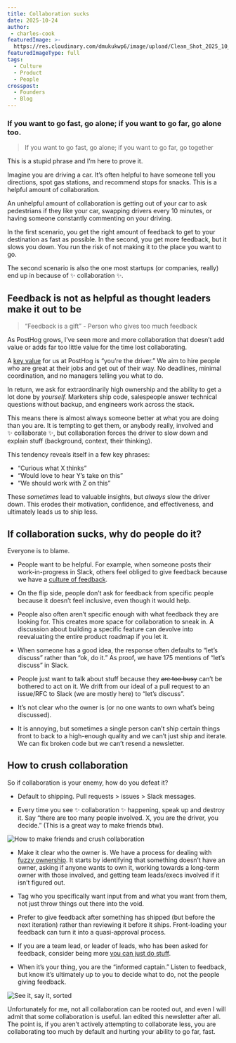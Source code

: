 ```yaml
---
title: Collaboration sucks
date: 2025-10-24
author:
 - charles-cook
featuredImage: >-
  https://res.cloudinary.com/dmukukwp6/image/upload/Clean_Shot_2025_10_24_at_11_16_27_2x_57ccde04a6.png
featuredImageType: full
tags:
  - Culture
  - Product
  - People
crosspost:
  - Founders
  - Blog
---
```


### If you want to go fast, go alone; if you want to go far, go alone too.

> If you want to go fast, go alone; if you want to go far, go together

This is a stupid phrase and I’m here to prove it. 

Imagine you are driving a car. It’s often helpful to have someone tell you directions, spot gas stations, and recommend stops for snacks. This is a helpful amount of collaboration.

An unhelpful amount of collaboration is getting out of your car to ask pedestrians if they like your car, swapping drivers every 10 minutes, or having someone constantly commenting on your driving.

In the first scenario, you get the right amount of feedback to get to your destination as fast as possible. In the second, you get more feedback, but it slows you down. You run the risk of not making it to the place you want to go.

The second scenario is also the one most startups (or companies, really) end up in because of ✨ collaboration ✨. 

## Feedback is not as helpful as thought leaders make it out to be

> “Feedback is a gift” - Person who gives too much feedback

As PostHog grows, I’ve seen more and more collaboration that doesn’t add value or adds far too little value for the time lost collaborating.

A [key value](/handbook/values) for us at PostHog is “you’re the driver.” We aim to hire people who are great at their jobs and get out of their way. No deadlines, minimal coordination, and no managers telling you what to do. 

In return, we ask for extraordinarily high ownership and the ability to get a lot done by *yourself.* Marketers ship code, salespeople answer technical questions without backup, and engineers work across the stack.

This means there is almost always someone better at what you are doing than you are. It is tempting to get them, or anybody really, involved and ✨ collaborate ✨, but collaboration forces the driver to slow down and explain stuff (background, context, their thinking). 

This tendency reveals itself in a few key phrases:

- “Curious what X thinks”
- “Would love to hear Y’s take on this”
- “We should work with Z on this”

These *sometimes* lead to valuable insights, but *always* slow the driver down. This erodes their motivation, confidence, and effectiveness, and ultimately leads us to ship less.

## If collaboration sucks, why do people do it?

Everyone is to blame.

- People want to be helpful. For example, when someone posts their work-in-progress in Slack, others feel obliged to give feedback because we have a [culture of feedback](/handbook/people/feedback).

- On the flip side, people don’t ask for feedback from specific people because it doesn’t feel inclusive, even though it would help.

- People also often aren’t specific enough with what feedback they are looking for. This creates more space for collaboration to sneak in. A discussion about building a specific feature can devolve into reevaluating the entire product roadmap if you let it.

- When someone has a good idea, the response often defaults to “let’s discuss” rather than “ok, do it.” As proof, we have 175 mentions of “let’s discuss” in Slack.

- People just want to talk about stuff because they ~~are too busy~~ can’t be bothered to act on it. We drift from our ideal of a pull request to an issue/RFC to Slack (we are mostly here) to “let’s discuss”.

- It’s not clear who the owner is (or no one wants to own what’s being discussed).

- It is annoying, but sometimes a single person can’t ship certain things front to back to a high-enough quality and we can’t just ship and iterate. We can fix broken code but we can’t resend a newsletter.

## How to crush collaboration

So if collaboration is your enemy, how do you defeat it?

- Default to shipping. Pull requests > issues > Slack messages.

- Every time you see ✨ collaboration ✨ happening, speak up and destroy it. Say “there are too many people involved. X, you are the driver, you decide.” (This is a great way to make friends btw).
    
![How to make friends and crush collaboration](https://res.cloudinary.com/dmukukwp6/image/upload/w_1600,c_limit,q_auto,f_auto/Clean_Shot_2025_10_24_at_11_16_27_2x_57ccde04a6.png)
    
- Make it clear who the owner is. We have a process for dealing with [fuzzy ownership](/handbook/company/fuzzy-ownership). It starts by identifying that something doesn’t have an owner, asking if anyone wants to own it, working towards a long-term owner with those involved, and getting team leads/execs involved if it isn’t figured out.

- Tag who you specifically want input from and what you want from them, not just throw things out there into the void.

- Prefer to give feedback after something has shipped (but before the next iteration) rather than reviewing it before it ships. Front-loading your feedback can turn it into a quasi-approval process.

- If you are a team lead, or leader of leads, who has been asked for feedback, consider being more [you can just do stuff](https://www.youtube.com/shorts/DjvVN4Vp_r0).

- When it’s your thing, you are the “informed captain.” Listen to feedback, but know it’s ultimately up to you to decide what to do, not the people giving feedback.

![See it, say it, sorted](https://res.cloudinary.com/dmukukwp6/image/upload/q_auto,f_auto/Clean_Shot_2025_10_24_at_11_22_00_2x_b1cd420758.png)

Unfortunately for me, not all collaboration can be rooted out, and even I will admit that some collaboration is useful. Ian edited this newsletter after all. The point is, if you aren’t actively attempting to collaborate less, you are collaborating too much by default and hurting your ability to go far, fast.